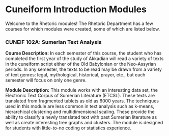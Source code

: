 # Cuneiform Introduction Modules

Welcome to the Rhetoric modules! The Rhetoric Department has a few courses for which modules were created, some of which are listed below.

### CUNEIF 102A: Sumerian Text Analysis

**Course Description:** In each semester of this course, the student who has completed the first year of the study of Akkadian will read a variety of texts in the cuneiform script either of the Old Babylonian or the Neo-Assyrian periods. In any semester, the texts to be read may be drawn from a variety of text genres: legal, mythological, historical, prayer, etc., but each semester will focus on only one genre.

**Module Description:** This module works with an interesting data set, the Electronic Text Corpus of Sumerian Literature (ETCSL). These texts are translated from fragmented tablets as old as 6000 years. The techniques used in this module are less common in text analysis such as k-means, hierarchical clustering and multidimensional scaling. These provide the ability to classify a newly translated text with past Sumerian literature as well as create interesting tree graphs and clusters. The module is designed for students with little-to-no coding or statistics experience.